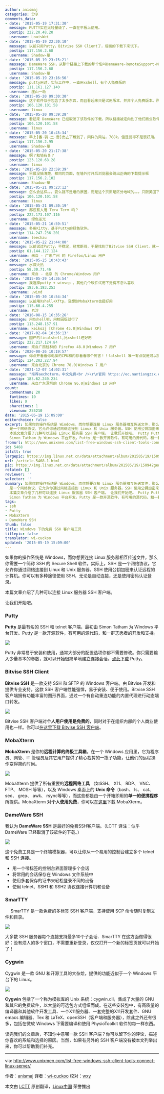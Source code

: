 ```yaml
---
author: anismaj
categories: 分享
comments_data:
- date: '2015-05-19 17:31:30'
  message: PUTTY实在太轻量级了，一直在平板上使用。
  postip: 222.20.48.20
  username: LouisWei
- date: '2015-05-19 22:30:10'
  message: 以前只用Putty，Bitvise SSH Client了，后面的下载下来试下。
  postip: 117.156.2.68
  username: Shadow-華
- date: '2015-05-19 23:15:21'
  message: DameWare SSH，从那个链接上下载的那个包叫DameWare-RemoteSupport-MobileGateway-v11.0.0-Eval.zip，400多M，怎么会这么大？？
  postip: 117.156.2.68
  username: Shadow-華
- date: '2015-05-19 23:16:56'
  message: putty用过，实际工作中，一直用xshell，有个人免费版的
  postip: 111.161.127.140
  username: 崖山一劫
- date: '2015-05-20 09:30:30'
  message: 这个软件似乎包含了太多东西，而且看起来只是试用版本，并非个人免费版本。所以不推荐了。
  postip: 106.120.101.58
  username: linux
- date: '2015-05-20 09:39:28'
  message: 看起来 DameWare 已经取消了该软件的下载，所以链接被定向到了他们商业软件上了。
  postip: 106.120.101.58
  username: linux
- date: '2015-05-20 10:45:34'
  message: 早上[番·羽·土·啬]出去下载到了，同样的网站，788k，但是觉得不是很好用。
  postip: 117.156.2.95
  username: Shadow-華
- date: '2015-05-20 21:17:38'
  message: 啊？和墙有关？
  postip: 123.120.68.28
  username: linux
- date: '2015-05-20 22:59:39'
  message: 早晨没搞清楚，相同的页面，在墙外打开后浏览器会跳出正确的下载提示框
  postip: 117.156.2.102
  username: Shadow-華
- date: '2015-05-21 09:23:12'
  message: 怎么会这样。。。要么就不是墙的原因，而是这个页面是区分地域的。。。只限美国下载。
  postip: 106.120.101.58
  username: linux
- date: '2015-05-21 09:30:19'
  message: 都没有人用 Tera Term 吗？
  postip: 222.173.107.116
  username: 绿色圣光
- date: '2015-05-21 16:59:51'
  message: 多用Kitty，基于Putty的绿色软件。
  postip: 114.247.236.201
  username: leechau
- date: '2015-05-22 21:44:00'
  message: 以前试过Putty，不稳定，经常断线，于是找到了Bitvise SSH Client，就一直用下来了。
  postip: 61.144.127.124
  username: 来自 - 广东广州 的 Firefox/Linux 用户
- date: '2015-05-25 10:43:43'
  message: 水深火热
  postip: 58.30.71.46
  username: 来自 - 北京 的 Chrome/Windows 用户
- date: '2015-05-29 14:36:54'
  message: 我选择putty + winscp ，其他几个软件试用下觉得不怎么喜欢
  postip: 183.6.183.253
  username: .wind
- date: '2015-05-30 10:54:34'
  message: 以前用Xshell+Xftp，没想到MobaXterm也挺好用
  postip: 115.60.4.255
  username: 老沙
- date: '2016-08-15 16:35:26'
  message: 用Xshell吧，用校园版就行了
  postip: 113.248.157.91
  username: keikozj [Chrome 45.0|Windows XP]
- date: '2017-02-04 10:36:13'
  message: 国产的finalshell,比xshell还好用
  postip: 222.217.124.84
  username: 来自广西桂林的 Firefox 48.0|Windows 7 用户
- date: '2020-08-26 10:19:57'
  message: 你点开看看你电脑的CPU和内存看看哪个厉害！！falshell 唯一有点就是可以执行命令一边上传文件 不用切换软件。
  postip: 124.202.227.94
  username: 来自北京的 Chrome 78.0|Windows 7 用户
- date: '2021-12-07 14:02:31'
  message: "推荐aechoterm，中文免费<br />\r\n官网 https://ec.nantiangzzx.com"
  postip: 183.62.240.234
  username: 来自广东深圳的 Chrome 96.0|Windows 10 用户
count:
  commentnum: 20
  favtimes: 10
  likes: 0
  sharetimes: 1
  viewnum: 255210
date: '2015-05-19 15:09:00'
editorchoice: false
excerpt: 如果你的操作系统是 Windows，而你想要连接 Linux 服务器相互传送文件，那么你需要一个简称 SSH 的 Secure Shell 软件。实际上，SSH
  是一个网络协议，它允许你通过网络连接到 Linux 和 Unix 服务器。SSH 使用公钥加密来认证远程的计算机。你可以有多种途径使用 SSH，无论是自动连接，还是使用密码认证登录。
  本篇文章介绍了几种可以连接 Linux 服务器 SSH 客户端。 让我们开始吧。 Putty Putty 是最有名的 SSH 和 telnet 客户端，最初由
  Simon Tatham 为 Windows 平台开发。Putty 是一款开源软件，有可用的源代码，和一群志愿者的开发和支
fromurl: http://www.unixmen.com/list-free-windows-ssh-client-tools-connect-linux-server/
id: 5468
islctt: true
largepic: https://img.linux.net.cn/data/attachment/album/201505/19/150942gewha92eibj9b59c.png
url: /article-5468-1.html
pic: https://img.linux.net.cn/data/attachment/album/201505/19/150942gewha92eibj9b59c.png.thumb.jpg
related: []
reviewer: ''
selector: ''
summary: 如果你的操作系统是 Windows，而你想要连接 Linux 服务器相互传送文件，那么你需要一个简称 SSH 的 Secure Shell 软件。实际上，SSH
  是一个网络协议，它允许你通过网络连接到 Linux 和 Unix 服务器。SSH 使用公钥加密来认证远程的计算机。你可以有多种途径使用 SSH，无论是自动连接，还是使用密码认证登录。
  本篇文章介绍了几种可以连接 Linux 服务器 SSH 客户端。 让我们开始吧。 Putty Putty 是最有名的 SSH 和 telnet 客户端，最初由
  Simon Tatham 为 Windows 平台开发。Putty 是一款开源软件，有可用的源代码，和一群志愿者的开发和支
tags:
- ssh
- Putty
- MobaXterm
- DameWare SSH
thumb: false
title: Windows 下的免费 SSH 客户端工具
titlepic: false
translator: wi-cuckoo
updated: '2015-05-19 15:09:00'
---
```


如果你的操作系统是 Windows，而你想要连接 Linux 服务器相互传送文件，那么你需要一个简称 SSH 的 Secure Shell 软件。实际上，SSH 是一个网络协议，它允许你通过网络连接到 Linux 和 Unix 服务器。SSH 使用公钥加密来认证远程的计算机。你可以有多种途径使用 SSH，无论是自动连接，还是使用密码认证登录。


本篇文章介绍了几种可以连接 Linux 服务器 SSH 客户端。


让我们开始吧。


### Putty


**Putty** 是最有名的 SSH 和 telnet 客户端，最初由 Simon Tatham 为 Windows 平台开发。Putty 是一款开源软件，有可用的源代码，和一群志愿者的开发和支持。


![](/data/attachment/album/201505/19/150942gewha92eibj9b59c.png)


Putty 非常易于安装和使用，通常大部分的配置选项你都不需要修改。你只需要输入少量基本的参数，就可以开始很简单地建立连接会话。[点此下载](http://www.chiark.greenend.org.uk/%7Esgtatham/putty/download.html) Putty。


### Bitvise SSH Client


**Bitvise SSH** 是一款支持 SSH 和 SFTP 的 Windows 客户端。由 Bitvise 开发和提供专业支持。这款 SSH 客户端性能强悍，易于安装、便于使用。Bitvise SSH 客户端拥有功能丰富的图形界面，通过一个有自动重连功能的内置代理进行动态端口转发。


![](/data/attachment/album/201505/19/150943ms5znjnn44cj46ij.png)


Bitvise SSH 客户端对**个人用户使用是免费的**，同时对于在组织内部的个人商业使用也一样。你可以[在这里下载 Bitvise SSH 客户端](http://www.bitvise.com/download-area)。


### MobaXterm


**MobaXterm** 是你的**远程计算的终极工具箱**。在一个 Windows 应用里，它为程序员、网管、IT 管理员及其它用户提供了精心裁剪的一揽子功能，让他们的远程操作变得简约时尚。


![](/data/attachment/album/201505/19/150943x43w9qzuquezg9um.png)


MobaXterm 提供了所有重要的**远程网络工具** （如SSH、 X11、 RDP、 VNC、 FTP、 MOSH 等等），以及 Windows 桌面上的 **Unix 命令**（bash、 ls、 cat、sed、 grep、 awk、 rsync等等），而这些都是由一个开箱即用的**单一的便携程序**所提供。MobaXterm 对**个人使用免费**，你可以[在这里](http://mobaxterm.mobatek.net/download.html)下载 MobaXterm。


### DameWare SSH


我认为 **DameWare SSH** 是最好的免费SSH客户端。（LCTT 译注：似乎 DameWare 已经取消了该软件的下载。）


![](/data/attachment/album/201505/19/150944x94nnl55gn15v922.png)


这个免费工具是一个终端模拟器，可以让你从一个易用的控制台建立多个 telnet 和 SSH 连接。


* 用一个带标签的控制台界面管理多个会话
* 将常用的会话保存在 Windows 文件系统中
* 使用多套保存的证书来轻松登录不同的设备
* 使用 telnet、SSH1 和 SSH2 协议连接计算机和设备


### SmarTTY


　 SmarTTY 是一款免费的多标签 SSH 客户端，支持使用 SCP 命令随时复制文件和目录。


![](/data/attachment/album/201505/19/150945h27rll2trx00g00m.png)


大多数 SSH 服务器每个连接支持最多10个子会话．SmarTTY 在这方面做得很好：没有烦人的多个窗口，不需要重新登录，仅仅打开一个新的标签页就可以开始了！


### Cygwin


Cygwin 是一款 GNU 和开源工具的大杂烩，提供的功能近似于一个 Windows 平台下的 Linux。


![](/data/attachment/album/201505/19/150946t44v4mx74v66v3xa.png)


**Cygwin** 包括了一个称为模拟库的 Unix 系统：cygwin.dll，集成了大量的 GNU 和其它的免费软件，以大量的可选包方式组织而成。在这些安装包中，有高质量的编译器和其他软件开发工具、一个X11服务器、一套完整的X11开发套件、GNU emacs 编辑器、Tex 和 LaTeX、openSSH（客户端和服务器），除此之外还有很多，包括在微软 Windows 下需要编译和使用 PhysioToolkit 软件的每一样东西。


读完我们的文章后，不知你中意哪一款 SSH 客户端？你可以留下你的评论，描述你喜欢的系统和选择的原因。当然，如果有另外的 SSH 客户端没有被本文列举出来，你可以帮助我们补充。




---


via: <http://www.unixmen.com/list-free-windows-ssh-client-tools-connect-linux-server/>


作者：[anismaj](http://www.unixmen.com/author/anis/) 译者：[wi-cuckoo](http://github.com/wi-cuckoo) 校对：[wxy](http://github.com/wxy)


本文由 [LCTT](http://github.com/LCTT/TranslateProject) 原创翻译，[Linux中国](http://linux.cn/) 荣誉推出